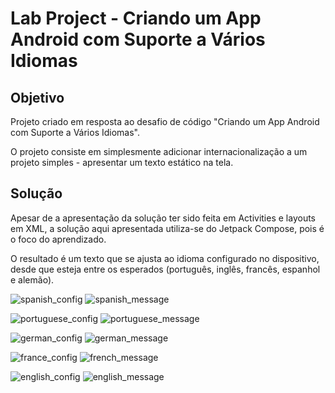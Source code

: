 # Lab Project - Criando um App Android com Suporte a Vários Idiomas

## Objetivo

Projeto criado em resposta ao desafio de código "Criando um App Android com Suporte a Vários Idiomas".

O projeto consiste em simplesmente adicionar internacionalização a um projeto simples - apresentar um texto estático na tela.

## Solução

Apesar de a apresentação da solução ter sido feita em Activities e layouts em XML, a solução aqui apresentada utiliza-se do Jetpack Compose, pois é o foco do aprendizado.

O resultado é um texto que se ajusta ao idioma configurado no dispositivo, desde que esteja entre os esperados (português, inglês, francês, espanhol e alemão).


![spanish_config](https://github.com/AASanticioli/dio-kotlin-app-i18n/assets/67654539/efee3719-6667-4299-87bf-26fc50853083)
![spanish_message](https://github.com/AASanticioli/dio-kotlin-app-i18n/assets/67654539/c70559ec-df96-4b44-acb1-067eacd58ab4)

![portuguese_config](https://github.com/AASanticioli/dio-kotlin-app-i18n/assets/67654539/c74f1ac2-c812-4585-b12f-ed9cfa076d65)
![portuguese_message](https://github.com/AASanticioli/dio-kotlin-app-i18n/assets/67654539/72ab1c89-03a7-4abf-9a09-eab41d01c460)

![german_config](https://github.com/AASanticioli/dio-kotlin-app-i18n/assets/67654539/b32ce144-b12f-482d-9b0f-71023a37a95d)
![german_message](https://github.com/AASanticioli/dio-kotlin-app-i18n/assets/67654539/3f0648fe-a854-44a1-9c0d-43a83e01f9ae)

![france_config](https://github.com/AASanticioli/dio-kotlin-app-i18n/assets/67654539/6c0b6074-abec-4fe2-8a96-46b6810d66a2)
![french_message](https://github.com/AASanticioli/dio-kotlin-app-i18n/assets/67654539/4fb8159c-4b04-43d6-ae5e-1fcf3c581d3c)

![english_config](https://github.com/AASanticioli/dio-kotlin-app-i18n/assets/67654539/cc65ced7-5be7-425f-b1f3-a67c7e3ec15b)
![english_message](https://github.com/AASanticioli/dio-kotlin-app-i18n/assets/67654539/c99dccfa-2783-4590-8563-e4e0c3ed1ece)
